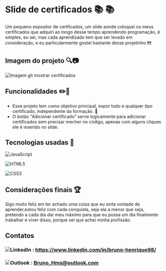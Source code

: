 # Slide de certificados :books: :books:
Um pequeno expositor de certficados, um slide aonde coloquei os meus certificados que adquiri ao longo desse tempo aprendendo programação,
é simples, eu sei, mas cada aprendizado tem que ser levado em consideração, e eu particularmente gostei bastante desse projetinho :exclamation::exclamation::exclamation:

## Imagem do projeto :mag::camera:
![Imagem git mostrar certificados](https://github.com/BrunooHms/Slide-de-certificados/assets/113738086/22a15ac1-4ca0-4cd0-8af3-c9785338864c)

## Funcionalidades :pencil2::pushpin:
- Esse projeto tem como objetivo principal, expor todo e qualquer tipo certificado, independente da formação. :book:
- O botão "Adicionar certificado" serve logicamente para adicionar certificados sem precisar mecher no código, apenas com alguns cliques ele é inserido no slide.

## Tecnologias usadas :pencil:
![JavaScript](https://img.shields.io/badge/javascript-%23323330.svg?style=for-the-badge&logo=javascript&logoColor=%23F7DF1E)

![HTML5](https://img.shields.io/badge/html5-%23E34F26.svg?style=for-the-badge&logo=html5&logoColor=white)

![CSS3](https://img.shields.io/badge/css3-%231572B6.svg?style=for-the-badge&logo=css3&logoColor=white)

## Considerações finais :trophy:
Sigo muito feliz em ter achado uma coisa que eu sinta vontade de aprender,estou feliz com cada conquista, seja ela a menor que seja,
pretendo a cada dia dar meu máximo para que eu possa um dia finalmente trabalhar e viver disso, porque sei que achei minha profissão.

## Contatos
### ![LinkedIn](https://img.shields.io/badge/linkedin-%230077B5.svg?style=for-the-badge&logo=linkedin&logoColor=white) : https://www.linkedin.com/in/bruno-henrique98/

### ![Outlook](https://img.shields.io/badge/Microsoft_Outlook-0078D4?style=for-the-badge&logo=microsoft-outlook&logoColor=white) : Bruno_Hms@outlook.com




 
